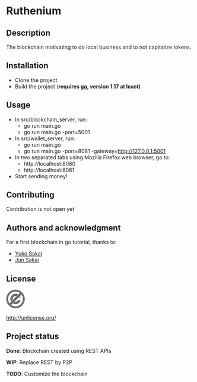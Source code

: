 # Ruthenium

## Description

The blockchain motivating to do local business and to not capitalize tokens.

## Installation

* Clone the project
* Build the project (**requires [go](https://go.dev/dl/), version 1.17 at least)**

## Usage

* In src/blockchain_server, run:
    * go run main.go
    * go run main.go -port=5001
* In src/wallet_server, run:
    * go run main.go
    * go run main.go -port=8081 -gateway=http://127.0.0.1:5001
* In two separated tabs using Mozilla Firefox web browser, go to:
    * http://localhost:8080
    * http://localhost:8081
* Start sending money!

## Contributing

Contribution is not open yet

## Authors and acknowledgment

For a first blockchain in go tutorial, thanks to:

* [Yuko Sakai](https://www.udemy.com/user/myeigoworld/)
* [Jun Sakai](https://udemy.com/user/jun-sakai/)

## License

![img.png](img.png)

http://unlicense.org/

## Project status

**Done**: Blockchain created using REST APIs

**WIP**: Replace REST by P2P

**TODO**: Customize the blockchain
